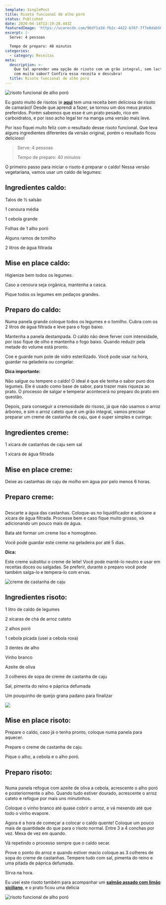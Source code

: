 ```yaml
---
template: SinglePost
title: Risoto funcional de alho poró
status: Published
date: 2020-04-14T12:19:28.443Z
featuredImage: 'https://ucarecdn.com/96df1a3d-fb2c-4422-b76f-7f7e0dab5640/'
excerpt: |-
  Serve: 4 pessoas 

  Tempo de preparo: 40 minutos 
categories:
  - category: Receitas
meta:
  description: >-
    Que tal aprender uma opção de risoto com um grão integral, sem lactose mas
    com muito sabor? Confira essa receita e descubra!
  title: Risoto funcional de alho poró
---
```

![risoto funcional de alho poró](https://ucarecdn.com/8fb229e0-e1d1-4b4c-a620-f49bd84e09ea/)

Eu gosto muito de risotos (e [**aqui**](https://paolafabeni.com/posts/risoto-de-camarao-com-limao-siciliano/) tem uma receita bem deliciosa de risoto de camarão)! Desde que aprendi a fazer, se tornou um dos meus pratos preferidos. Porém sabemos que esse é um prato pesado, rico em carboidratos, e por isso acho legal ter na manga uma versão mais leve. 

Por isso fiquei muito feliz com o resultado desse risoto funcional. Que leva alguns ingredientes diferentes da versão original, porém o resultado ficou delicioso! 

> Serve: 4 pessoas 
>
> Tempo de preparo: 40 minutos 

O primeiro passo para iniciar o risoto é preparar o caldo! Nessa versão vegetariana, vamos usar um caldo de legumes: 

## Ingredientes caldo:

Talos de ½ salsão 

1 cenoura média 

1 cebola grande 

Folhas de 1 alho poró 

Alguns ramos de tomilho 

2 litros de água filtrada 

## Mise en place caldo:

Higienize bem todos os legumes. 

Caso a cenoura seja orgânica, mantenha a casca. 

Pique todos os legumes em pedaços grandes. 

## Preparo do caldo:

Numa panela grande coloque todos os legumes e o tomilho. Cubra com os 2 litros de água filtrada e leve para o fogo baixo. 

Mantenha a panela destampada. O caldo não deve ferver com intensidade, por isso fique de olho e mantenha o fogo baixo. Quando reduzir pela metade do volume está pronto. 

Coe e guarde num pote de vidro esterilizado. Você pode usar na hora, guardar na geladeira ou congelar. 

**Dica importante:** 

Não salgue ou tempere o caldo! O ideal é que ele tenha o sabor puro dos legumes. Ele é usado como base de sabor, para trazer mais riqueza ao prato. O processo de salgar e temperar acontecerá no preparo do prato em questão. 

Depois, para conseguir a cremosidade do risoso, já que não usamos o arroz árboreo, e sim o arroz cateto que é um grão integral, vamos precisar preparar um creme de castanha de caju, que é super simples e curinga: 

## Ingredientes creme:

1 xícara de castanhas de caju sem sal 

1 xícara de água filtrada 

## Mise en place creme:

Deixe as castanhas de caju de molho em água por pelo menos 6 horas. 

## 

## Preparo creme:

## 

Descarte a água das castanhas. Coloque-as no liquidificador e adicione a xícara de água filtrada. Processe bem e caso fique muito grosso, vá adicionando um pouco mais de água. 

Bata até formar um creme liso e homogêneo. 

Você pode guardar este creme na geladeira por até 5 dias. 

**Dica:**

Este creme substitui o creme de leite! Você pode mantê-lo neutro e usar em receitas doces ou salgadas. Se preferir, durante o preparo você pode também salga-lo e tempera-lo com ervas.

![creme de castanha de caju](https://ucarecdn.com/ba69166a-c36f-4f3a-9886-070d30d48f1f/)

## Ingredientes risoto:

1 litro de caldo de legumes 

2 xícaras de chá de arroz cateto 

2 alhos poró 

1 cebola picada (usei a cebola roxa) 

3 dentes de alho 

Vinho branco 

Azeite de oliva 

3 colheres de sopa de creme de castanha de caju 

Sal, pimenta do reino e páprica defumada 

Um pouquinho de queijo grana padano para finalizar

![](https://ucarecdn.com/2a0e6cc6-bcb1-42ae-a525-f71514f79192/)

## Mise en place risoto:

Prepare o caldo, caso já o tenha pronto, coloque numa panela para aquecer. 

Prepare o creme de castanha de caju. 

Pique o alho, a cebola e o alho poró. 

## Preparo risoto:

## 

Numa panela refogue com azeite de oliva a cebola, acrescente o alho poró e posteriormente o alho. Quando tudo estiver dourado, acrescente o arroz cateto e refogue por mais uns minutinhos. 

Coloque o vinho branco até quase cobrir o arroz, e vá mexendo até que todo o vinho evapore. 

Agora é a hora de começar a colocar o caldo quente! Coloque um pouco mais de quantidade do que para o risoto normal. Entre 3 a 4 conchas por vez. Mexa de vez em quando. 

Vá repetindo o processo sempre que o caldo secar. 

Prove o ponto do arroz e quando estiver macio coloque as 3 colheres de sopa do creme de castanhas. Tempere tudo com sal, pimenta do reino e uma pitada de páprica defumada. 

Sirva na hora. 

Eu usei este risoto também para acompanhar um [**salmão assado com limão siciliano**](https://paolafabeni.com/posts/salmao-assado-com-molho-de-limao-siciliano/), e o prato ficou uma delicia 

![risoto funcional de alho poró](https://ucarecdn.com/2d2b2f6e-7948-438d-abc9-30bd7cf83a0f/)
